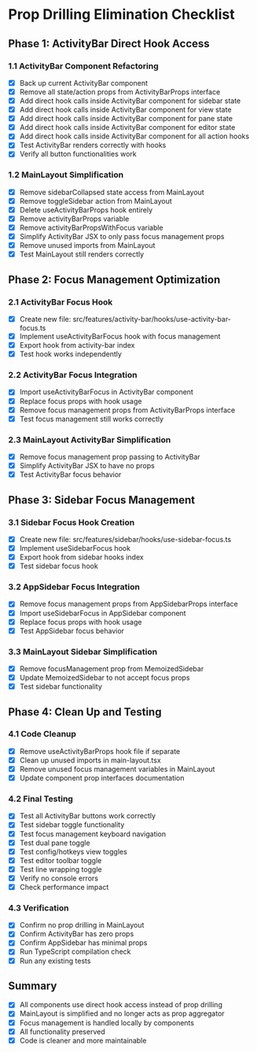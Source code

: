 # Prop Drilling Elimination Checklist

## Phase 1: ActivityBar Direct Hook Access

### 1.1 ActivityBar Component Refactoring
- [x] Back up current ActivityBar component
- [x] Remove all state/action props from ActivityBarProps interface
- [x] Add direct hook calls inside ActivityBar component for sidebar state
- [x] Add direct hook calls inside ActivityBar component for view state
- [x] Add direct hook calls inside ActivityBar component for pane state
- [x] Add direct hook calls inside ActivityBar component for editor state
- [x] Add direct hook calls inside ActivityBar component for all action hooks
- [x] Test ActivityBar renders correctly with hooks
- [x] Verify all button functionalities work

### 1.2 MainLayout Simplification
- [x] Remove sidebarCollapsed state access from MainLayout
- [x] Remove toggleSidebar action from MainLayout
- [x] Delete useActivityBarProps hook entirely
- [x] Remove activityBarProps variable
- [x] Remove activityBarPropsWithFocus variable
- [x] Simplify ActivityBar JSX to only pass focus management props
- [x] Remove unused imports from MainLayout
- [x] Test MainLayout still renders correctly

## Phase 2: Focus Management Optimization

### 2.1 ActivityBar Focus Hook
- [x] Create new file: src/features/activity-bar/hooks/use-activity-bar-focus.ts
- [x] Implement useActivityBarFocus hook with focus management
- [x] Export hook from activity-bar index
- [x] Test hook works independently

### 2.2 ActivityBar Focus Integration
- [x] Import useActivityBarFocus in ActivityBar component
- [x] Replace focus props with hook usage
- [x] Remove focus management props from ActivityBarProps interface
- [x] Test focus management still works correctly

### 2.3 MainLayout ActivityBar Simplification
- [x] Remove focus management prop passing to ActivityBar
- [x] Simplify ActivityBar JSX to have no props
- [x] Test ActivityBar focus behavior

## Phase 3: Sidebar Focus Management

### 3.1 Sidebar Focus Hook Creation
- [x] Create new file: src/features/sidebar/hooks/use-sidebar-focus.ts
- [x] Implement useSidebarFocus hook
- [x] Export hook from sidebar hooks index
- [x] Test sidebar focus hook

### 3.2 AppSidebar Focus Integration
- [x] Remove focus management props from AppSidebarProps interface
- [x] Import useSidebarFocus in AppSidebar component
- [x] Replace focus props with hook usage
- [x] Test AppSidebar focus behavior

### 3.3 MainLayout Sidebar Simplification
- [x] Remove focusManagement prop from MemoizedSidebar
- [x] Update MemoizedSidebar to not accept focus props
- [x] Test sidebar functionality

## Phase 4: Clean Up and Testing

### 4.1 Code Cleanup
- [x] Remove useActivityBarProps hook file if separate
- [x] Clean up unused imports in main-layout.tsx
- [x] Remove unused focus management variables in MainLayout
- [x] Update component prop interfaces documentation

### 4.2 Final Testing
- [x] Test all ActivityBar buttons work correctly
- [x] Test sidebar toggle functionality
- [x] Test focus management keyboard navigation
- [x] Test dual pane toggle
- [x] Test config/hotkeys view toggles
- [x] Test editor toolbar toggle
- [x] Test line wrapping toggle
- [x] Verify no console errors
- [x] Check performance impact

### 4.3 Verification
- [x] Confirm no prop drilling in MainLayout
- [x] Confirm ActivityBar has zero props
- [x] Confirm AppSidebar has minimal props
- [x] Run TypeScript compilation check
- [x] Run any existing tests

## Summary
- [x] All components use direct hook access instead of prop drilling
- [x] MainLayout is simplified and no longer acts as prop aggregator
- [x] Focus management is handled locally by components
- [x] All functionality preserved
- [x] Code is cleaner and more maintainable
